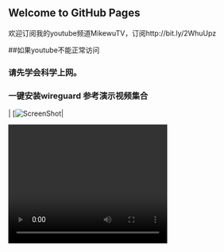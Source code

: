 ## Welcome to GitHub Pages
欢迎订阅我的youtube频道MikewuTV，订阅http://bit.ly/2WhuUpz



##如果youtube不能正常访问
### 请先学会科学上网。

### 一键安装wireguard 参考演示视频集合

| [![ScreenShot](https://www.youtube.com/watch?v=NuP_iOCEocg)|


<video src="https://www.youtube.com/watch?v=NuP_iOCEocg" width="320" height="240" controls="controls">
Your browser does not support the video tag.
</video>
